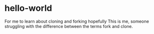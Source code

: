 # hello-world
For me to learn about cloning and forking hopefully
This is me, someone struggling with the difference between the terms fork and clone.
